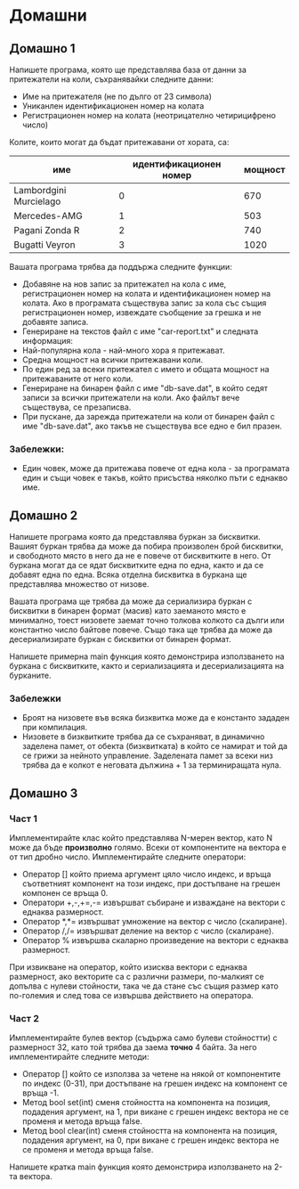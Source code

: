 # Домашни

## Домашно 1
Напишете програма, която ще представлява база от данни за притежатели на коли, съхранявайки следните данни:
 - Име на притежателя (не по дълго от 23 символа)
 - Униканлен идентификационен номер на колата
 - Регистрационен номер на колата (неотрицателно четирицифрено число)

Колите, които могат да бъдат притежавани от хората, са:

| име                    | идентификационен номер    | мощност   |
|------------------------|---------------------------|-----------|
| Lambordgini Murcielago | 0                         | 670       |
| Mercedes-AMG           | 1                         | 503       |
| Pagani Zonda R         | 2                         | 740       |
| Bugatti Veyron         | 3                         | 1020      |

Вашата програма трябва да поддържа следните функции:
 - Добавяне на нов запис за притежател на кола с име, регистрационен номер на колата и идентификационен номер на колата. Ако в програмата съществува запис за кола със същия регистрационен номер, извеждате съобщение за грешка и не добавяте записа.
 - Генериране на текстов файл с име "car-report.txt" и следната информация:
  - Най-популярна кола - най-много хора я притежават.
  - Средна мощност на всички притежавани коли.
  - По един ред за всеки притежател с името и общата мощност на притежаваните от него коли.
 - Генериране на бинарен файл с име "db-save.dat", в който седят записи за всички притежатели на коли. Ако файлът вече съществува, се презаписва.
 - При пускане, да зарежда притежатели на коли от бинарен файл с име "db-save.dat", ако такъв не съществува все едно е бил празен.

### Забележки:
 * Един човек, може да притежава повече от една кола - за програмата един и същи човек е такъв, който присъства няколко пъти с еднакво име.


## Домашно 2

Напишете програма която да представлява буркан за бисквитки. Вашият буркан трябва да може да побира произволен брой бисквитки, и свободното място в него да не е повече от бисквитките в него. От буркана могат да се ядат бисквитките една по една, както и да се добавят една по една. Всяка отделна бисквитка в буркана ще представлява множество от низове.

Вашата програма ще трябва да може да сериализира буркан с бисквитки в бинарен формат (масив) като заеманото място е минимално, тоест низовете заемат точно толкова колкото са дълги или константно число байтове повече. Също така ще трябва да може да десериализирате буркан с бисквитки от бинарен формат.

Напишете примерна main функция която демонстрира използването на буркана с бисквитките, както и сериализацията и десериализацията на бурканите. 


### Забележки
 * Броят на низовете във всяка бизквитка може да е константо зададен при компилация.
 * Низовете в бизквитките трябва да се съхраняват, в динамично заделена памет, от обекта (бизквитката) в който се намират и той да се грижи за нейното управление. Заделената памет за всеки низ трябва да е колкот е неговата дължина + 1 за терминиращата нула.


## Домашно 3

### Част 1

Имплементирайте клас който представлява N-мерен вектор, като N може да бъде **произволно** голямо. Всеки от компонентите на вектора е от тип дробно число. Имплементирайте следните оператори:

 * Оператор [] който приема аргумент цяло число индекс, и връща съответният компонент на този индекс, при достъпване на грешен компонен се връща 0.
 * Оператори +,-,+=,-= извършват събиране и изваждане на вектори с еднаква размерност.
 * Оператор \*,\*= извършват умножение на вектор с число (скалиране).
 * Оператор /,/= извършват деление на вектор с число (скалиране).
 * Оператор % извършва скаларно произведение на вектори с еднаква размерност.
 
При извикване на оператор, който изисква вектори с еднаква размерност, ако векторите са с различни размери, по-малкият се допълва с нулеви стойности, така че да стане със същия размер като по-големия и след това се извършва действието на оператора.

### Част 2

Имплементирайте булев вектор (съдържа само булеви стойностти) с размерност 32, като той трябва да заема **точно** 4 байта. За него имплементирайте следните методи:

 * Оператор [] който се използва за четене на някой от компонентите по индекс (0-31), при достъпване на грешен индекс на компонент се връща -1.
 * Метод bool set(int) сменя стойността на компонента на позиция, подадения аргумент, на 1, при викане с грешен индекс вектора не се променя и метода връща false.
 * Метод bool clear(int) сменя стойността на компонента на позиция, подадения аргумент, на 0, при викане с грешен индекс вектора не се променя и метода връща false.


Напишете кратка main функция която демонстрира използването на 2-та вектора.
